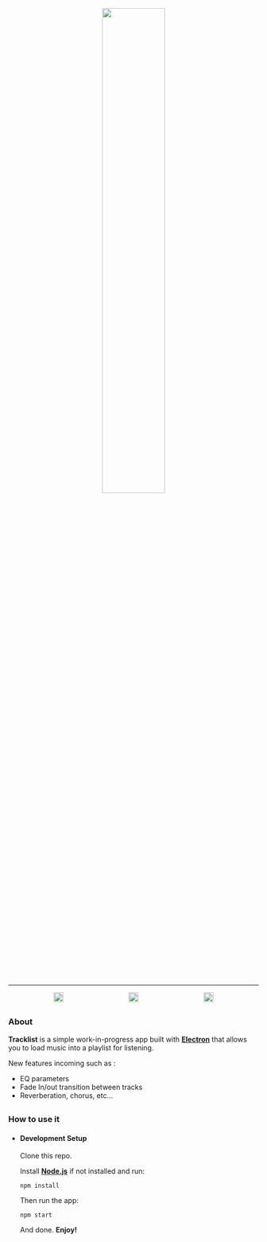 <div align="center">
<img src="https://i.ibb.co/QjSHzMX/tracklist.png" style="width:50%">
</div>

---

<div align="center" style="display:flex;justify-content:space-evenly">
<img src="https://i.ibb.co/JrjRZxk/github1.png" style="width:20%">
<img src="https://i.ibb.co/p1jCKFm/github2.png" style="width:20%">
<img src="https://i.ibb.co/M2b3s0g/github3.png" style="width:20%">
</div>

## 

### About

**Tracklist** is a simple work-in-progress app built with <a href="https://electronjs.org" target="_blank"> **Electron**</a> that allows you to load music into a playlist for listening.

New features incoming such as : 
- EQ parameters
- Fade In/out transition between tracks
- Reverberation, chorus, etc...

## 

### How to use it

- #### Development Setup

	Clone this repo.

	Install <a target="_blank" href="https://nodejs.org/">**Node.js**</a> if not installed and run:

	`npm install`

	Then run the app:
	
	`npm start`
	
	And done. **Enjoy!**

